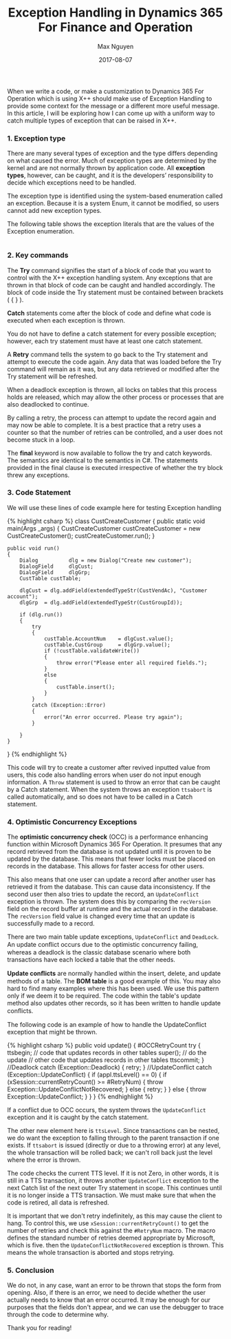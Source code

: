 ﻿---
layout: articles
date: 2017-08-07
#slug: Exception-Handling-in-Dynamics-365-For-Finance-and-Operation
title: Exception Handling in Dynamics 365 For Finance and Operation
tags:
- Exception Handling
- Dynamics 365 for finance and operations
- X++
author: Max Nguyen
key: Exception-Handling-in-Dynamics-365-For-Finance-and-Operation
articles:
  data_source: site.sample_page
  show_excerpt: true
  show_readmore: true
---

When we write a code, or make a customization to Dynamics 365 For Operation which is using X++ should make use of Exception Handling to provide some context for the message or a different more useful message. In this article, I will be exploring how I can come up with a uniform way to catch multiple types of exception that can be raised in X++.

### 1. Exception type
There are many several types of exception and the type differs depending on what caused the error. Much of exception types are determined by the kernel and are not normally thrown by application code. All **exception types**, however, can be caught, and it is the developers’ responsibility to decide which exceptions need to be handled.

The exception type is identified using the system-based enumeration called an exception. Because it is a system Enum, it cannot be modified, so users cannot add new exception types.

The following table shows the exception literals that are the values of the Exception enumeration.

<figure class='center '>
  <a href="{{site.url}}/assets/imagesposts/2017-08-07_10h00_37.png"><img src="{{site.url}}/assets/imagesposts/2017-08-07_10h00_37.png" alt=""></a>
</figure>

<!--more-->

### 2. Key commands
The **Try** command signifies the start of a block of code that you want to control with the X++ exception handling system. Any exceptions that are thrown in that block of code can be caught and handled accordingly. The block of code inside the Try statement must be contained between brackets ( { } ).

 **Catch** statements come after the block of code and define what code is executed when each exception is thrown.
 
You do not have to define a catch statement for every possible exception; however, each try statement must have at least one catch statement.

 A **Retry** command tells the system to go back to the Try statement and attempt to execute the code again. Any data that was loaded before the Try command will remain as it was, but any data retrieved or modified after the Try statement will be refreshed.
 
When a deadlock exception is thrown, all locks on tables that this process holds are released, which may allow the other process or processes that are also deadlocked to continue.

By calling a retry, the process can attempt to update the record again and may now be able to complete. It is a best practice that a retry uses a counter so that the number of retries can be controlled, and a user does not become stuck in a loop.

The **final** keyword is now available to follow the try and catch keywords. The semantics are identical to the semantics in C#. The statements provided in the final clause is executed irrespective of whether the try block threw any exceptions.


### 3. Code Statement
We will use these lines of code example here for testing Exception handling

{% highlight csharp %}
class CustCreateCustomer
{
    public static void main(Args _args)
    {
        CustCreateCustomer custCreateCustomer = new CustCreateCustomer();
        custCreateCustomer.run();
    }

    public void run()
    {
        Dialog          dlg = new Dialog("Create new customer");
        DialogField     dlgCust;
        DialogField     dlgGrp;
        CustTable custTable;

        dlgCust = dlg.addField(extendedTypeStr(CustVendAc), "Customer account");
        dlgGrp  = dlg.addField(extendedTypeStr(CustGroupId));
        
        if (dlg.run())
        {
            try
            {
                custTable.AccountNum    = dlgCust.value();
                custTable.CustGroup     = dlgGrp.value();
                if (!custTable.validateWrite())
                {
                    throw error("Please enter all required fields.");
                }
                else
                {
                    custTable.insert();
                }
            }
            catch (Exception::Error)
            {
                error("An error occurred. Please try again");
            }

        }
    }
}
{% endhighlight %}

This code will try to create a customer after revived inputted value from users, this code also handling errors when user do not input enough information. A `Throw` statement is used to throw an error that can be caught by a Catch statement. When the system throws an exception `ttsabort` is called automatically, and so does not have to be called in a Catch statement.

### 4. Optimistic Concurrency Exceptions
The **optimistic concurrency check** (OCC) is a performance enhancing function within Microsoft Dynamics 365 For Operation. It presumes that any record retrieved from the database is not updated until it is proven to be updated by the database. This means that fewer locks must be placed on records in the database. This allows for faster access for other users.

This also means that one user can update a record after another user has retrieved it from the database. This can cause data inconsistency. If the second user then also tries to update the record, an `UpdateConflict` exception is thrown. The system does this by comparing the `recVersion` field on the record buffer at runtime and the actual record in the database. The `recVersion` field value is changed every time that an update is successfully made to a record.

There are two main table update exceptions, `UpdateConflict` and `DeadLock`. An update conﬂict occurs due to the optimistic concurrency failing, whereas a deadlock is the classic database scenario where both transactions have each locked a table that the other needs.

**Update conﬂicts** are normally handled within the insert, delete, and update methods of a table. The **BOM table** is a good example of this. You may also hard to find many examples where this has been used. We use this pattern only if we deem it to be required. The code within the table's update method also updates other records, so it has been written to handle update conﬂicts.

The following code is an example of how to handle the UpdateConflict exception that might be thrown.

{% highlight csharp %}
public void update()
{
    #OCCRetryCount
    try
    {
        ttsbegin;
        // code that updates records in other tables
        super(); // do the update
        // other code that updates records in other tables
        ttscommit;
    }
    //Deadlock
    catch (Exception::Deadlock)
    {
        retry;
    }
    //UpdateConflict
    catch (Exception::UpdateConflict)
    {
        if (appl.ttsLevel() == 0)
        {
            if (xSession::currentRetryCount() >= #RetryNum)
            {
                throw Exception::UpdateConflictNotRecovered;
            }
            else
            {
                retry;
            }
        }
        else
        {
            throw Exception::UpdateConflict;
        }
    }
}
{% endhighlight %}

If a conflict due to OCC occurs, the system throws the `UpdateConflict` exception and it is caught by the catch statement.

The other new element here is `ttsLevel`. Since transactions can be nested, we do want the exception to falling through to the parent transaction if one exists. If `ttsabort` is issued (directly or due to a throwing error) at any level, the whole transaction will be rolled back; we can't roll back just the level where the error is thrown.
 
The code checks the current TTS level. If it is not Zero, in other words, it is still in a TTS transaction, it throws another `UpdateConflict` exception to the next Catch list of the next outer Try statement in scope. This continues until it is no longer inside a TTS transaction. We must make sure that when the code is retired, all data is refreshed.

It is important that we don't retry indefinitely, as this may cause the client to hang. To control this, we use `xSession::currentRetryCount()` to get the number of retries and check this against the `#RetryNum` macro. The macro defines the standard number of retries deemed appropriate by Microsoft, which is five.
then the `UpdateConflictNotRecovered` exception is thrown. This means the whole transaction is aborted and stops retrying. 


### 5. Conclusion
We do not, in any case, want an error to be thrown that stops the form from opening. Also, if there is an error, we need to decide whether the user actually needs to know that an error occurred. It may be enough for our purposes that the fields don't appear, and we can use the debugger to trace through the code to determine why.

Thank you for reading!